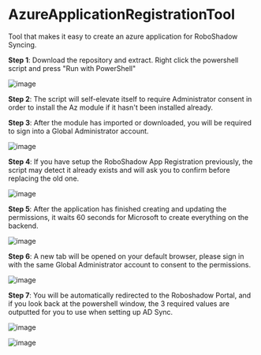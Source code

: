 # AzureApplicationRegistrationTool
Tool that makes it easy to create an azure application for RoboShadow Syncing.

**Step 1**:
Download the repository and extract.
Right click the powershell script and press "Run with PowerShell"

![image](https://user-images.githubusercontent.com/77623363/170296943-a985ba23-f982-4005-9fba-4ecd4da1b846.png)

**Step 2**:
The script will self-elevate itself to require Administrator consent in order to install the Az module if it hasn't been installed already.

**Step 3**:
After the module has imported or downloaded, you will be required to sign into a Global Administrator account.

![image](https://user-images.githubusercontent.com/77623363/170297333-55d092ca-a3be-46a2-900f-e08deac7c084.png)

**Step 4**:
If you have setup the RoboShadow App Registration previously, the script may detect it already exists and will ask you to confirm before replacing the old one.

![image](https://user-images.githubusercontent.com/77623363/170297568-52328157-469d-482a-aa80-ccc71b54f924.png)

**Step 5**:
After the application has finished creating and updating the permissions, it waits 60 seconds for Microsoft to create everything on the backend.

![image](https://user-images.githubusercontent.com/77623363/170297768-702fb678-688e-4688-9c98-922baafee750.png)

**Step 6**:
A new tab will be opened on your default browser, please sign in with the same Global Administrator account to consent to the permissions.

![image](https://user-images.githubusercontent.com/77623363/170298020-bce72e3e-d5a5-4870-8950-be6f645c9c1c.png)

**Step 7**:
You will be automatically redirected to the Roboshadow Portal, and if you look back at the powershell window, the 3 required values are outputted for you to use when setting up AD Sync.

![image](https://user-images.githubusercontent.com/77623363/170298243-73faf97e-bfe1-4cde-bb7b-b0b1b63c5a62.png)

![image](https://user-images.githubusercontent.com/77623363/170298495-445de3d1-7afa-460f-9c4b-23e1ea439360.png)
